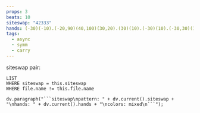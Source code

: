```yaml
---
props: 3
beats: 10
siteswap: "42333"
hands: (-30)(-10).(-20,90)(40,100)(30,20).(30)(10).(-30)(10).(-30,30)(10,30).
tags:
  - async
  - symm
  - carry
---
```


siteswap pair:
```dataview
LIST
WHERE siteswap = this.siteswap
WHERE file.name != this.file.name
```
```dataviewjs
dv.paragraph("```siteswap\npattern: " + dv.current().siteswap + "\nhands: " + dv.current().hands + "\ncolors: mixed\n```");
```
